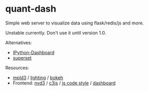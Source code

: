 # quant-dash

Simple web server to visualize data using flask/redis/js and more.

Unstable currently. Don't use it until version 1.0.

Alternatives:

* [IPython-Dashboard](https://github.com/litaotao/IPython-Dashboard)
* [superset](https://github.com/airbnb/superset)

Resources:

- [mpld3](https://github.com/jakevdp/mpld3) / [lighting](http://lightning-viz.org/) / [bokeh](http://bokeh.pydata.org/en/latest/)
- Frontend: [nvd3](http://nvd3.org/) / [c3js](http://c3js.org/) / [js code style](https://github.com/fex-team/styleguide) / [dashboard](http://www.creative-tim.com/product/light-bootstrap-dashboard)

